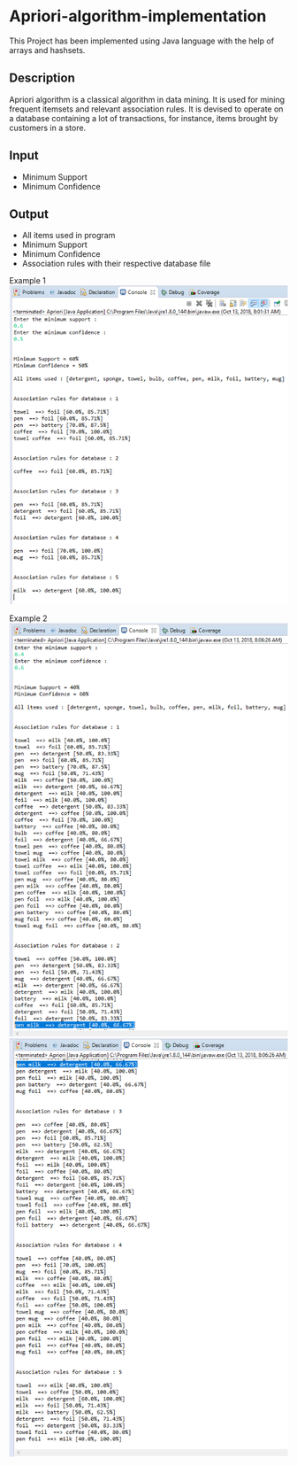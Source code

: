 # Apriori-algorithm-implementation

This Project has been implemented using Java language with the help of arrays and hashsets.

## Description

Apriori algorithm is a classical algorithm in data mining. It is used for mining frequent itemsets and relevant association rules. It is devised to operate on a database containing a lot of transactions, for instance, items brought by customers in a store.

## Input

* Minimum Support
* Minimum Confidence

## Output

* All items used in program
* Minimum Support
* Minimum Confidence
* Association rules with their respective database file

Example 1  
![](src/Screenshots/Example%201.png)

Example 2  
![](src/Screenshots/Example%202-1.png)
![](src/Screenshots/Example%202-2.png)

